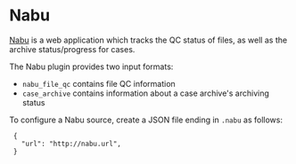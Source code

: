 # Nabu
[Nabu](https://github.com/oicr-gsi/nabu) is a web application which tracks the QC
status of files, as well as the archive status/progress for cases.

The Nabu plugin provides two input formats:
* `nabu_file_qc` contains file QC information
* `case_archive` contains information about a case archive's archiving status

To configure a Nabu source, create a JSON file ending in `.nabu` as follows:

   ```
    {
      "url": "http://nabu.url",
    }
   ```
